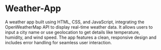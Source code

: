# Weather-App
A weather app built using HTML, CSS, and JavaScript, integrating the OpenWeatherMap API to display real-time weather data. It allows users to input a city name or use geolocation to get details like temperature, humidity, and wind speed. The app features a clean, responsive design and includes error handling for seamless user interaction.
